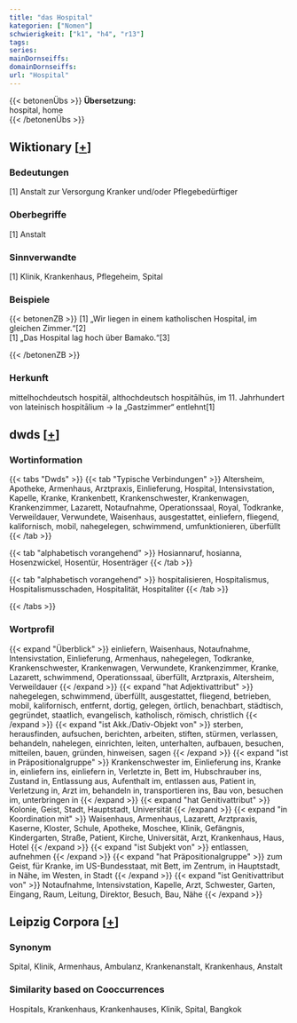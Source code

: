 ```yaml
---
title: "das Hospital"
kategorien: ["Nomen"]
schwierigkeit: ["k1", "h4", "r13"]
tags:
series:
mainDornseiffs:
domainDornseiffs:
url: "Hospital"
---
```


{{< betonenÜbs >}}
**Übersetzung:**  
hospital, home  
{{< /betonenÜbs >}}

## Wiktionary [[+](https://de.wiktionary.org/wiki/Hospital)]

### Bedeutungen
[1] Anstalt zur Versorgung Kranker und/oder Pflegebedürftiger  

### Oberbegriffe
[1] Anstalt  

### Sinnverwandte
[1] Klinik, Krankenhaus, Pflegeheim, Spital  

### Beispiele
{{< betonenZB >}}
[1] „Wir liegen in einem katholischen Hospital, im gleichen Zimmer.“[2]  
[1] „Das Hospital lag hoch über Bamako.“[3]  

{{< /betonenZB >}}
### Herkunft
mittelhochdeutsch hospitāl, althochdeutsch hospitālhūs, im 11. Jahrhundert von lateinisch hospitālium → la „Gastzimmer“ entlehnt[1]  



## dwds [[+](https://www.dwds.de/wb/Hospital)]

### Wortinformation
{{< tabs "Dwds" >}}
{{< tab "Typische Verbindungen" >}}
Altersheim, Apotheke, Armenhaus, Arztpraxis, Einlieferung, Hospital, Intensivstation, Kapelle, Kranke, Krankenbett, Krankenschwester, Krankenwagen, Krankenzimmer, Lazarett, Notaufnahme, Operationssaal, Royal, Todkranke, Verweildauer, Verwundete, Waisenhaus, ausgestattet, einliefern, fliegend, kalifornisch, mobil, nahegelegen, schwimmend, umfunktionieren, überfüllt
{{< /tab >}}

{{< tab "alphabetisch vorangehend" >}}
Hosiannaruf, hosianna, Hosenzwickel, Hosentür, Hosenträger
{{< /tab >}}

{{< tab "alphabetisch vorangehend" >}}
hospitalisieren, Hospitalismus, Hospitalismusschaden, Hospitalität, Hospitaliter
{{< /tab >}}

{{< /tabs >}}

### Wortprofil
{{< expand "Überblick" >}} einliefern, Waisenhaus, Notaufnahme, Intensivstation, Einlieferung, Armenhaus, nahegelegen, Todkranke, Krankenschwester, Krankenwagen, Verwundete, Krankenzimmer, Kranke, Lazarett, schwimmend, Operationssaal, überfüllt, Arztpraxis, Altersheim, Verweildauer {{< /expand >}}
{{< expand "hat Adjektivattribut" >}} nahegelegen, schwimmend, überfüllt, ausgestattet, fliegend, betrieben, mobil, kalifornisch, entfernt, dortig, gelegen, örtlich, benachbart, städtisch, gegründet, staatlich, evangelisch, katholisch, römisch, christlich {{< /expand >}}
{{< expand "ist Akk./Dativ-Objekt von" >}} sterben, herausfinden, aufsuchen, berichten, arbeiten, stiften, stürmen, verlassen, behandeln, nahelegen, einrichten, leiten, unterhalten, aufbauen, besuchen, mitteilen, bauen, gründen, hinweisen, sagen {{< /expand >}}
{{< expand "ist in Präpositionalgruppe" >}} Krankenschwester im, Einlieferung ins, Kranke in, einliefern ins, einliefern in, Verletzte in, Bett im, Hubschrauber ins, Zustand in, Entlassung aus, Aufenthalt im, entlassen aus, Patient in, Verletzung in, Arzt im, behandeln in, transportieren ins, Bau von, besuchen im, unterbringen in {{< /expand >}}
{{< expand "hat Genitivattribut" >}} Kolonie, Geist, Stadt, Hauptstadt, Universität {{< /expand >}}
{{< expand "in Koordination mit" >}} Waisenhaus, Armenhaus, Lazarett, Arztpraxis, Kaserne, Kloster, Schule, Apotheke, Moschee, Klinik, Gefängnis, Kindergarten, Straße, Patient, Kirche, Universität, Arzt, Krankenhaus, Haus, Hotel {{< /expand >}}
{{< expand "ist Subjekt von" >}} entlassen, aufnehmen {{< /expand >}}
{{< expand "hat Präpositionalgruppe" >}} zum Geist, für Kranke, im US-Bundesstaat, mit Bett, im Zentrum, in Hauptstadt, in Nähe, im Westen, in Stadt {{< /expand >}}
{{< expand "ist Genitivattribut von" >}} Notaufnahme, Intensivstation, Kapelle, Arzt, Schwester, Garten, Eingang, Raum, Leitung, Direktor, Besuch, Bau, Nähe {{< /expand >}}

## Leipzig Corpora [[+](https://corpora.uni-leipzig.de/en/res?word=Hospital&corpusId=deu_newscrawl-public_2018)]


### Synonym
Spital, Klinik, Armenhaus, Ambulanz, Krankenanstalt, Krankenhaus, Anstalt


### Similarity based on Cooccurrences
Hospitals, Krankenhaus, Krankenhauses, Klinik, Spital, Bangkok

